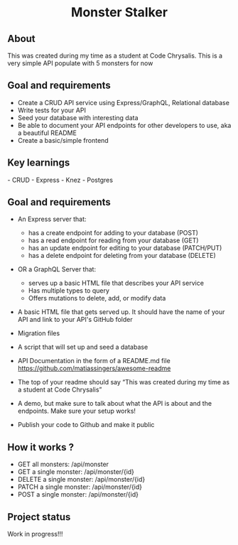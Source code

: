 <h1 align="center">Monster Stalker</h1>

<h2>About</h2>

This was created during my time as a student at Code Chrysalis.
This is a very simple API populate with 5 monsters for now

<h2>Goal and requirements</h2>

- Create a CRUD API service using Express/GraphQL, Relational database
- Write tests for your API
- Seed your database with interesting data
- Be able to document your API endpoints for other developers to use, aka a beautiful README
- Create a basic/simple frontend

<h2>Key learnings</h2>
- CRUD
- Express
- Knez
- Postgres

<h2>Goal and requirements</h2>

- An Express server that:

  - has a create endpoint for adding to your database (POST)
  - has a read endpoint for reading from your database (GET)
  - has an update endpoint for editing to your database (PATCH/PUT)
  - has a delete endpoint for deleting from your database (DELETE)

- OR a GraphQL Server that:

  - serves up a basic HTML file that describes your API service
  - Has multiple types to query
  - Offers mutations to delete, add, or modify data

- A basic HTML file that gets served up. It should have the name of your API and link to your API's GitHub folder
- Migration files
- A script that will set up and seed a database
- API Documentation in the form of a README.md file https://github.com/matiassingers/awesome-readme
- The top of your readme should say “This was created during my time as a student at Code Chrysalis”
- A demo, but make sure to talk about what the API is about and the endpoints. Make sure your setup works!
- Publish your code to Github and make it public

<h2>How it works ?</h2>

- GET all monsters: /api/monster
- GET a single monster: /api/monster/{id}
- DELETE a single monster: /api/monster/{id}
- PATCH a single monster: /api/monster/{id}
- POST a single monster: /api/monster/{id}

<h2>Project status</h2>

Work in progress!!!
